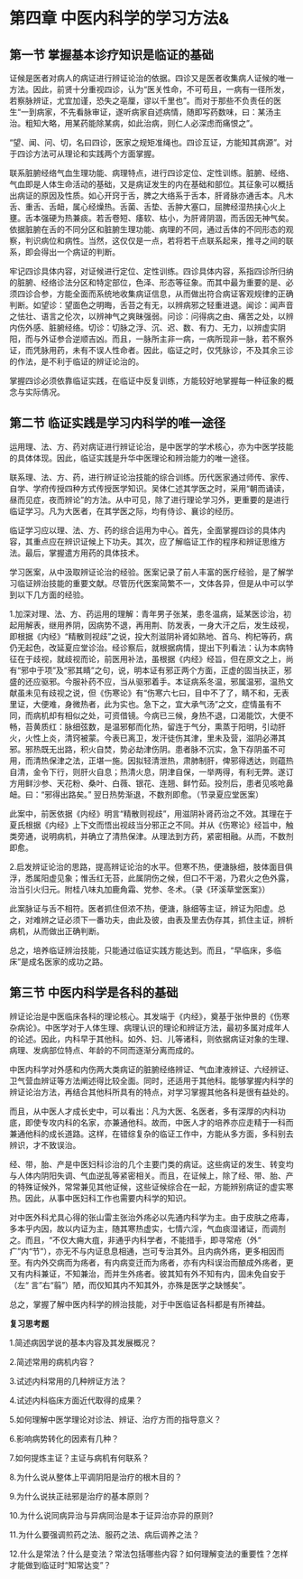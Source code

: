 # 第四章    中医内科学的学习方法&

## 第一节    掌握基本诊疗知识是临证的基础

证候是医者对病人的病证进行辨证论治的依据。四诊又是医者收集病人证候的唯一方法。因此，前贤十分重视四诊，认为“医关性命，不可苟且，一病有一径所发，若察脉辨证，尤宜加谨，恐失之亳厘，谬以千里也”。而对于那些不负责任的医生“一到病家，不先看脉审证，遂听病家自述病情，随即写药数味，曰：某汤主治。粗知大略，用某药能除某病，如此治病，则仁人必深虑而痛恨之”。

“望、闻、问、切，名曰四诊，医家之规矩准绳也。四诊互证，方能知其病源”。对于四诊方法可从理论和实践两个方面掌握。

联系脏腑经络气血生理功能、病理特点，进行四诊定位、定性训练。脏腑、经络、气血即是人体生命活动的基础，又是病证发生的内在基础和部位。其征象可以概括出病证的原因及性质。如心开窍于舌，脾之大络系于舌本，肝肾脉亦通舌本。凡木舌、重舌、舌衄，属心经燥热。舌菌、舌垫、舌肿大塞口，屈脾经湿热挟心火上壅。舌本强硬为热兼痰。若舌卷短、痿软、枯小，为肝肾阴涸，而舌因无神气矣。依据脏腑在舌的不同分区和脏腑生理功能、病理的不同，通过舌体的不同形态的观察，判识病位和病性。当然，这仅仅是一点，若将若干点联系起来，推寻之间的联系，即会得出一个病证的判断。

牢记四诊具体内容，对证候进行定位、定性训练。四诊具体内容，系指四诊所归纳的脏腑、经络诊法分区和特定部位，色泽、形态等征象。而其中最为重要的是、必须四诊合参，方能全面而系统地收集病证信息，从而做出符合病证客观规律的正确判断。如望诊：望面色之明晦，舌苔之有无，以辨病邪之轻重进退。闻诊：闻声音之怯壮、语言之伦次，以辨神气之爽昧强弱。问诊：问得病之由、痛苦之处，以辨内伤外感、脏腑经络。切诊：切脉之浮、沉、迟、数、有力、无力，以辨虚实阴阳，而与外证参合逆顺吉凶。而且，一脉所主非一病，一病所现非一脉，若不察外证，而凭脉用药，未有不误人性命者。因此，临证之时，仅凭脉诊，不及其余三诊的作法，是不利于临证的辨证论治的。

掌握四诊必须依靠临证实践，在临证中反复训练，方能较好地掌握每一种征象的概念与实际倩况。

## 第二节    临证实践是学习内科学的唯一途径

运用理、法、方、药对病证进行辨证论治，是中医学的学术核心，亦为中医学技能的具体体现。因此，临证实践是升华中医理论和辨治能力的唯一途径。

联系理、法、方、药，进行辨证论治技能的综合训练。历代医家通过师传、家传、自学、学府传授四种方式传授医学知识。吴体仁述其学医之时，采用“朝而诵读，昼而见症，夜而辨论”的方法。从中可见，除了进行理论学习外，更重要的是进行临证学习。凡为大医者，在其学医之际，均有侍诊、襄诊的经历。

临证学习应以理、法、方、药的综合运用为中心。首先，全面掌握四诊的具体内容，其重点应在辨识证候上下功夫。其次，应了解临证工作的程序和辨证思维方法。最后，掌握遣方用药的具体技术。

学习医案，从中汲取辨证论治的经验。医案记录了前人丰富的医疗经验，是了解学习临证辨治技能的重要文献。尽管历代医案简繁不一，文体各异，但是从中可以学到以下几方面的经验。

1.加深对理、法、方、药运用的理解：青年男子张某，患冬温病，延某医诊治，初起用解表，继用养阴，因病势不退，再用荆、防发表，一身大汗之后，发生歧视，即根据《内经》“精散则视歧”之说，投大剂滋阴补肾如熟地、首乌、枸杞等药，病仍无起色，改延夏应堂诊治。经诊察后，就根据病情，提出下列看法：认为本病特征在于歧视，就歧视而论，前医用补法，虽根据《内经》经旨，但在原文之上，尚有“邪中于项”及“邪其睛”之句，说，明本证有邪正两个方面，正虚的固当扶正，邪盛的还应驱邪。今服补药不应，当从驱邪着手。本证病系冬温，邪属温邪，温热文献虽未见有歧视之说，但《伤寒论》有“伤寒六七曰，目中不了了，睛不和，无表里证，大便难，身微热者，此为实也。急下之，宜大承气汤”之文，症情虽有不同，而病机却有相似之处，可资借镜。今病已三候，身热不退，口渴能饮，大便不畅，苔黄质红：脉细弦数，是温邪郁而化热，留连于气分，熏蒸于阳明，引动肝火，火性上炎，清窍被蒙。今表已离卫，发汗徒伤其津，里未及营，滋阴必滞其邪。邪热既无出路，积火自焚，势必劫津伤阴。患者脉不沉实，急下存阴虽不可用，而清热保津之法，正堪一施。因拟轻清泄热，肃肺制肝，俾邪得透达，则蕴热自清，金令下行，则肝火自息；热清火息，阴津自保，一举两得，有利无弊。遂订方用鲜沙参、天花粉、桑叶、白薇、银花、连翘、鲜竹茹。投剂后，患者见咳呛鼻衄。曰：“邪得出路矣。” 翌日热势渐退，不数剂即愈。（节录夏应堂医案）

此案中，前医依据《内经》明言“精散则视歧”，用滋阴补肾药治之不效。其理在于夏氏根据《内经》上下文而悟出视歧当分邪正之不同。并从《伤寒论》经旨中，触类旁通，说明病机，并确立了清热保津。从理法到方药，紧密相融。从而，不数剂即愈。

2.启发辨证论治的思路，提高辨证论治的水平。但寒不热，便溏脉细，肢体面目俱浮，悉属阳虚见象；惟舌红无苔，此属阴伤之候，但口不干渴，乃君火之色外露，治当引火归元。附桂八味丸加鹿角霜、党参、冬术。（录《环溪草堂医案》）

此案脉证与舌不相符。医者抓住但浓不热，便溏，脉细等主证，辨证为阳虚。总之，对难辨之证必须下一番功夫，由此及彼，由表及里去伪存其，抓住主证，辨析病机，从而做出正确判断。

总之，培养临证辨治技能，只能通过临证实践方能达到。而且，“早临床，多临床”是成名医家的成功之路。

## 第三节    中医内科学是各科的基础

辨证论治是中医临床各科的理论核心。其发端于《内经》，奠基于张仲景的《伤寒杂病论》。中医学对于人体生理、病理认识的理论和辨证方法，最初多属对成年人的论述。因此，内科早于其他科。如外、妇、儿等诸科，则依据病证对象的生理、病理、发病部位特点、年龄的不同而逐渐分离而成的。

中医内科学对外感和内伤两大类病证的脏腑经络辨证、气血津液辨证、六经辨证、卫气营血辨证等方法阐述得比较全面。同时，还适用于其他科。能够掌握内科学的辨证论治方法，再结合其他科所具有的特点，对学习掌握其他各科是很有益处的。

而且，从中医人才成长史中，可以看出：凡为大医、名医者，多有深厚的内科功底，即使专攻内科的名家，亦兼通他科。故而，中医人才的培养亦应走精于一科而兼通他科的成长道路。这样，在错综复杂的临证工作中，方能从多方面，多科别去辨识，才不致误治。

经、带，胎、产是中医妇科诊治的几个主要门类的病证。这些病证的发生、转变均与人体内阴阳失调、气血逆乱等紧密相关。而且，在证候上，除了经、带、胎、产的特殊证候外，常常兼见其他证候，这些证候综合在一起，方能辨别病证的虚实寒热。因此，从事中医妇科工作也需要内科学的知识。

对中医外科尤具心得的张山雷主张治外疡必以先通内科学为主。由于皮肤之疮毒，多本乎内因，故以内证为主，随其寒热虚实，七情六淫，气血痰湿诸证，而调剂之。而且，“不仅大痈大疽，非通乎内科学者，不能措手，即寻常疮（外“ 疒”内“节”），亦无不与内证息息相通，岂可专治其外。且内病外疡，更多相因而至。有内外交病而为疡者，有内病变迁而为疡者，亦有内科误治而酿成外疡者，更又有内科兼证，不知兼治，而并生外疡者。彼其知有外不知有内，固未免自安于（左“ 言”右“翦”）陋，而仅知其内不知其外，亦殊是医学之缺憾矣”。

总之，掌握了解中医内科学的辨治技能，对于中医临证各科都是有所裨益。

**复习思考题**

1.简述病因学说的基本内容及其发展概况？

2.简述常用的病机内容？

3.试述内科常用的几种辨证方法？

4.试述内科临床方面近代取得的成果？

5.如何理解中医学理论对诊法、辨证、治疗方而的指导意义？

6.影响病势转化的因素有几种？

7.如何提炼主证？主证与病机有何联系？

8.为什么说从整体上平调阴阳是治疗的根木目的？

9.为什么说扶正祛邪是治疗的基本原则？

10.为什么说同病异治与异病同治是本于证异治亦异的原则?

11.为什么要强调煎药之法、服药之法、病后调养之法？

12.什么是常法？什么是变法？常法包括哪些内容？如何理解变法的重要性？怎样才能做到临证时“知常达变”？